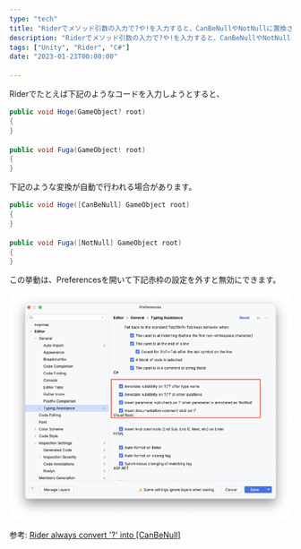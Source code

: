 ```yaml
---
type: "tech"
title: "Riderでメソッド引数の入力で?や!を入力すると、CanBeNullやNotNullに置換されるの無効にする方法"
description: "Riderでメソッド引数の入力で?や!を入力すると、CanBeNullやNotNullに置換されるの無効にする方法について紹介します。"
tags: ["Unity", "Rider", "C#"]
date: "2023-01-23T00:00:00"

---
```


Riderでたとえば下記のようなコードを入力しようとすると、

```csharp
public void Hoge(GameObject? root)
{
}

public void Fuga(GameObject! root)
{
}
```

下記のような変換が自動で行われる場合があります。

```csharp
public void Hoge([CanBeNull] GameObject root)
{
}

public void Fuga([NotNull] GameObject root)
{
}
```

この挙動は、Preferencesを開いて下記赤枠の設定を外すと無効にできます。

![CanBeNullまたはNotNullの自動変換を無効にする方法](2023-01-21-16-55-53.png)

参考: [Rider always convert '?' into [CanBeNull]](https://rider-support.jetbrains.com/hc/en-us/community/posts/360004111299-Rider-always-convert-into-CanBeNull-)